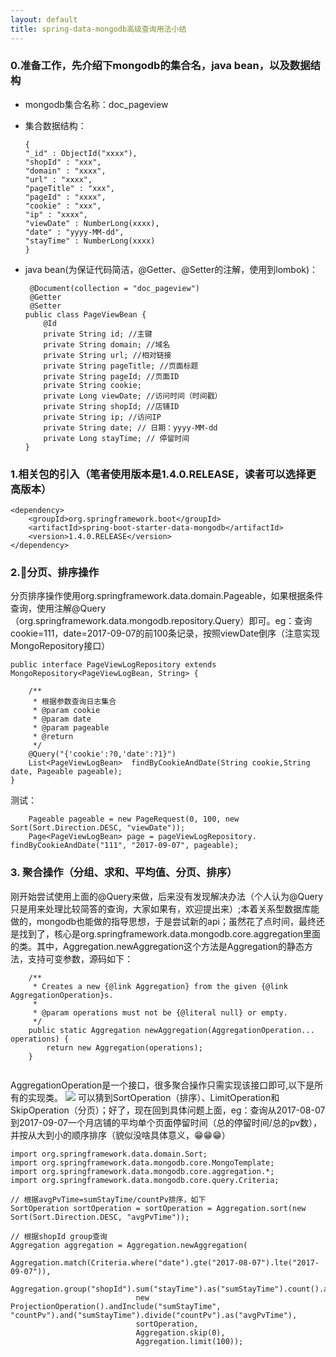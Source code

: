 ```yaml
---
layout: default
title: spring-data-mongodb高级查询用法小结
---
```


### 0.准备工作，先介绍下mongodb的集合名，java bean，以及数据结构
* mongodb集合名称：doc_pageview
* 集合数据结构：
	
	```
	{
	"_id" : ObjectId("xxxx"),    
	"shopId" : "xxx",
	"domain" : "xxxx",
	"url" : "xxxx",
	"pageTitle" : "xxx",
	"pageId" : "xxxx",
	"cookie" : "xxx",
	"ip" : "xxxx",
	"viewDate" : NumberLong(xxxx),
	"date" : "yyyy-MM-dd",
	"stayTime" : NumberLong(xxxx)
	}
	```
* java bean(为保证代码简洁，@Getter、@Setter的注解，使用到lombok)：

	```
	 @Document(collection = "doc_pageview")
	 @Getter
	 @Setter
	public class PageViewBean {
	    @Id
	    private String id; //主键
	    private String domain; //域名
	    private String url; //相对链接
	    private String pageTitle; //页面标题
	    private String pageId; //页面ID
	    private String cookie;
	    private Long viewDate; //访问时间（时间戳）
	    private String shopId; //店铺ID
	    private String ip; //访问IP
	    private String date; // 日期：yyyy-MM-dd
	    private Long stayTime; // 停留时间
	}
	```

### 1.相关包的引入（笔者使用版本是1.4.0.RELEASE，读者可以选择更高版本）
```
<dependency>
    <groupId>org.springframework.boot</groupId>
    <artifactId>spring-boot-starter-data-mongodb</artifactId>
    <version>1.4.0.RELEASE</version>
</dependency>
```
### 2.分页、排序操作
分页排序操作使用org.springframework.data.domain.Pageable，如果根据条件查询，使用注解@Query（org.springframework.data.mongodb.repository.Query）即可。eg：查询cookie=111，date=2017-09-07的前100条记录，按照viewDate倒序（注意实现 MongoRepository接口）

```
public interface PageViewLogRepository extends MongoRepository<PageViewLogBean, String> {

    /**
     * 根据参数查询日志集合
     * @param cookie
     * @param date
     * @param pageable
     * @return
     */
    @Query("{'cookie':?0,'date':?1}")
    List<PageViewLogBean>  findByCookieAndDate(String cookie,String date, Pageable pageable);
}       
```

测试：

```
    Pageable pageable = new PageRequest(0, 100, new Sort(Sort.Direction.DESC, "viewDate"));
    Page<PageViewLogBean> page = pageViewLogRepository. findByCookieAndDate("111", "2017-09-07", pageable);
```

### 3. 聚合操作（分组、求和、平均值、分页、排序）
刚开始尝试使用上面的@Query来做，后来没有发现解决办法（个人认为@Query只是用来处理比较简答的查询，大家如果有，欢迎提出来）;本着关系型数据库能做的，mongodb也能做的指导思想，于是尝试新的api；虽然花了点时间，最终还是找到了，核心是org.springframework.data.mongodb.core.aggregation里面的类。其中，Aggregation.newAggregation这个方法是Aggregation的静态方法，支持可变参数，源码如下：

```
	/**
	 * Creates a new {@link Aggregation} from the given {@link AggregationOperation}s.
	 *
	 * @param operations must not be {@literal null} or empty.
	 */
	public static Aggregation newAggregation(AggregationOperation... operations) {
		return new Aggregation(operations);
	}
	
```
AggregationOperation是一个接口，很多聚合操作只需实现该接口即可,以下是所有的实现类。
![](https://static.oschina.net/uploads/img/201709/07172145_Unoc.png)
可以猜到SortOperation（排序）、LimitOperation和SkipOperation（分页）；好了，现在回到具体问题上面，eg：查询从2017-08-07到2017-09-07一个月店铺的平均单个页面停留时间（总的停留时间/总的pv数），并按从大到小的顺序排序（貌似没啥具体意义，😁😁😁）

```
import org.springframework.data.domain.Sort;
import org.springframework.data.mongodb.core.MongoTemplate;
import org.springframework.data.mongodb.core.aggregation.*;
import org.springframework.data.mongodb.core.query.Criteria;

// 根据avgPvTime=sumStayTime/countPv排序，如下
SortOperation sortOperation = sortOperation = Aggregation.sort(new Sort(Sort.Direction.DESC, "avgPvTime"));

// 根据shopId group查询
Aggregation aggregation = Aggregation.newAggregation(
                            Aggregation.match(Criteria.where("date").gte("2017-08-07").lte("2017-09-07")),
                            Aggregation.group("shopId").sum("stayTime").as("sumStayTime").count().as("countPv"),
                            new ProjectionOperation().andInclude("sumStayTime", "countPv").and("sumStayTime").divide("countPv").as("avgPvTime"),
                            sortOperation,
                            Aggregation.skip(0),
                            Aggregation.limit(100));
```
